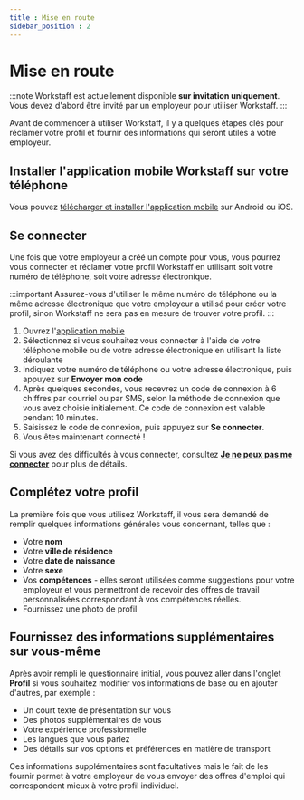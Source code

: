 ```yaml
---
title : Mise en route
sidebar_position : 2
---
```


# Mise en route

:::note
Workstaff est actuellement disponible **sur invitation uniquement**. Vous devez d'abord être invité par un employeur pour utiliser Workstaff.
:::

Avant de commencer à utiliser Workstaff, il y a quelques étapes clés pour réclamer votre profil et fournir des informations qui seront utiles à votre employeur.

## Installer l'application mobile Workstaff sur votre téléphone

Vous pouvez [télécharger et installer l'application mobile](https://workstaff.app/fr/download/) sur Android ou iOS.

## Se connecter

Une fois que votre employeur a créé un compte pour vous, vous pourrez vous connecter et réclamer votre profil Workstaff en utilisant soit votre numéro de téléphone, soit votre adresse électronique.

:::important
Assurez-vous d'utiliser le même numéro de téléphone ou la même adresse électronique que votre employeur a utilisé pour créer votre profil, sinon Workstaff ne sera pas en mesure de trouver votre profil.
:::

1. Ouvrez l'[application mobile](https://workstaff.app/download)
2. Sélectionnez si vous souhaitez vous connecter à l'aide de votre téléphone mobile ou de votre adresse électronique en utilisant la liste déroulante
3. Indiquez votre numéro de téléphone ou votre adresse électronique, puis appuyez sur **Envoyer mon code**
4. Après quelques secondes, vous recevrez un code de connexion à 6 chiffres par courriel ou par SMS, selon la méthode de connexion que vous avez choisie initialement. Ce code de connexion est valable pendant 10 minutes.
5. Saisissez le code de connexion, puis appuyez sur **Se connecter**.
6. Vous êtes maintenant connecté !

Si vous avez des difficultés à vous connecter, consultez **[Je ne peux pas me connecter](troubleshooting/i-cant-login.md)** pour plus de détails.

## Complétez votre profil

La première fois que vous utilisez Workstaff, il vous sera demandé de remplir quelques informations générales vous concernant, telles que :

- Votre **nom**
- Votre **ville de résidence**
- Votre **date de naissance**
- Votre **sexe**
- Vos **compétences** - elles seront utilisées comme suggestions pour votre employeur et vous permettront de recevoir des offres de travail personnalisées correspondant à vos compétences réelles.
- Fournissez une photo de profil

## Fournissez des informations supplémentaires sur vous-même

Après avoir rempli le questionnaire initial, vous pouvez aller dans l'onglet **Profil** si vous souhaitez modifier vos informations de base ou en ajouter d'autres, par exemple :

- Un court texte de présentation sur vous
- Des photos supplémentaires de vous
- Votre expérience professionnelle
- Les langues que vous parlez
- Des détails sur vos options et préférences en matière de transport

Ces informations supplémentaires sont facultatives mais le fait de les fournir permet à votre employeur de vous envoyer des offres d'emploi qui correspondent mieux à votre profil individuel.
